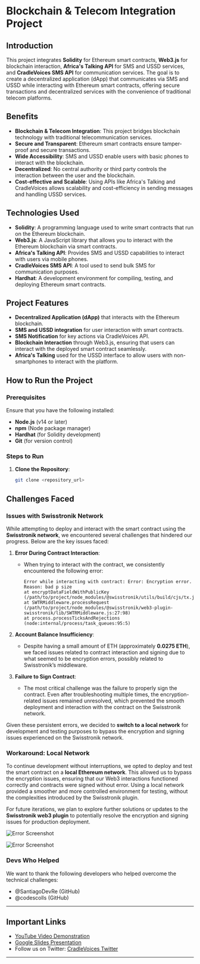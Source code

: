 # Blockchain & Telecom Integration Project

## Introduction

This project integrates **Solidity** for Ethereum smart contracts, **Web3.js** for blockchain interaction, **Africa's Talking API** for SMS and USSD services, and **CradleVoices SMS API** for communication services. The goal is to create a decentralized application (dApp) that communicates via SMS and USSD while interacting with Ethereum smart contracts, offering secure transactions and decentralized services with the convenience of traditional telecom platforms.

## Benefits

- **Blockchain & Telecom Integration**: This project bridges blockchain technology with traditional telecommunication services.
- **Secure and Transparent**: Ethereum smart contracts ensure tamper-proof and secure transactions.
- **Wide Accessibility**: SMS and USSD enable users with basic phones to interact with the blockchain.
- **Decentralized**: No central authority or third party controls the interaction between the user and the blockchain.
- **Cost-effective and Scalable**: Using APIs like Africa's Talking and CradleVoices allows scalability and cost-efficiency in sending messages and handling USSD services.

## Technologies Used

- **Solidity**: A programming language used to write smart contracts that run on the Ethereum blockchain.
- **Web3.js**: A JavaScript library that allows you to interact with the Ethereum blockchain via smart contracts.
- **Africa's Talking API**: Provides SMS and USSD capabilities to interact with users via mobile phones.
- **CradleVoices SMS API**: A tool used to send bulk SMS for communication purposes.
- **Hardhat**: A development environment for compiling, testing, and deploying Ethereum smart contracts.

## Project Features

- **Decentralized Application (dApp)** that interacts with the Ethereum blockchain.
- **SMS and USSD integration** for user interaction with smart contracts.
- **SMS Notification** for key actions via CradleVoices API.
- **Blockchain Interaction** through Web3.js, ensuring that users can interact with the deployed smart contract seamlessly.
- **Africa's Talking** used for the USSD interface to allow users with non-smartphones to interact with the platform.

## How to Run the Project

### Prerequisites
Ensure that you have the following installed:
- **Node.js** (v14 or later)
- **npm** (Node package manager)
- **Hardhat** (for Solidity development)
- **Git** (for version control)

### Steps to Run

1. **Clone the Repository**:
   ```bash
   git clone <repository_url>


## Challenges Faced

### Issues with Swisstronik Network

While attempting to deploy and interact with the smart contract using the **Swisstronik network**, we encountered several challenges that hindered our progress. Below are the key issues faced:

1. **Error During Contract Interaction**: 
   - When trying to interact with the contract, we consistently encountered the following error:
     ```
     Error while interacting with contract: Error: Encryption error. Reason: bad p size
     at encryptDataFieldWithPublicKey (/path/to/project/node_modules/@swisstronik/utils/build/cjs/tx.js:24:15)
     at SWTRMiddleware.processRequest (/path/to/project/node_modules/@swisstronik/web3-plugin-swisstronik/lib/SWTRMiddleware.js:27:98)
     at process.processTicksAndRejections (node:internal/process/task_queues:95:5)
     ```

2. **Account Balance Insufficiency**:
   - Despite having a small amount of ETH (approximately **0.0275 ETH**), we faced issues related to contract interaction and signing due to what seemed to be encryption errors, possibly related to Swisstronik’s middleware.

3. **Failure to Sign Contract**:
   - The most critical challenge was the failure to properly sign the contract. Even after troubleshooting multiple times, the encryption-related issues remained unresolved, which prevented the smooth deployment and interaction with the contract on the Swisstronik network.

Given these persistent errors, we decided to **switch to a local network** for development and testing purposes to bypass the encryption and signing issues experienced on the Swisstronik network.

### Workaround: Local Network

To continue development without interruptions, we opted to deploy and test the smart contract on a **local Ethereum network**. This allowed us to bypass the encryption issues, ensuring that our Web3 interactions functioned correctly and contracts were signed without error. Using a local network provided a smoother and more controlled environment for testing, without the complexities introduced by the Swisstronik plugin.

For future iterations, we plan to explore further solutions or updates to the **Swisstronik web3 plugin** to potentially resolve the encryption and signing issues for production deployment.

![Error Screenshot](./images/deploy.png)

![Error Screenshot](./images/failed.png)

### Devs Who Helped

We want to thank the following developers who helped overcome the technical challenges:
- @SantiagoDevRe (GitHub)  
- @codescolls (GitHub)  

---

## Important Links

- [YouTube Video Demonstration](https://youtu.be/p44KUs9n604)
- [Google Slides Presentation](https://docs.google.com/presentation/d/1-WaLYL7FYwSbKnIf-VHaF7hqDPuFkmWSB43X1mGo8OA/edit?usp=sharing)
- Follow us on Twitter: [CradleVoices Twitter](https://twitter.com/colls_codes)

---
